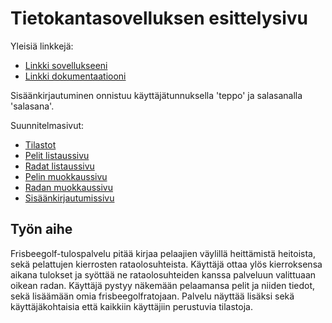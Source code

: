 # Tietokantasovelluksen esittelysivu

Yleisiä linkkejä:

* [Linkki sovellukseeni](http://lassvirt.users.cs.helsinki.fi/tsoha)
* [Linkki dokumentaatiooni](https://github.com/virtalas/Tsoha-Bootstrap/blob/master/doc/dokumentaatio.pdf)

Sisäänkirjautuminen onnistuu käyttäjätunnuksella 'teppo' ja salasanalla 'salasana'.

Suunnitelmasivut:

* [Tilastot](http://lassvirt.users.cs.helsinki.fi/tsoha/stats)
* [Pelit listaussivu](http://lassvirt.users.cs.helsinki.fi/tsoha/games)
* [Radat listaussivu](http://lassvirt.users.cs.helsinki.fi/tsoha/courses)
* [Pelin muokkaussivu](http://lassvirt.users.cs.helsinki.fi/tsoha/games/edit/1)
* [Radan muokkaussivu](http://lassvirt.users.cs.helsinki.fi/tsoha/courses/edit/1)
* [Sisäänkirjautumissivu](http://lassvirt.users.cs.helsinki.fi/tsoha/sign_in)

## Työn aihe

Frisbeegolf-tulospalvelu pitää kirjaa pelaajien väylillä heittämistä heitoista, sekä pelattujen kierrosten rataolosuhteista. Käyttäjä ottaa ylös kierroksensa aikana tulokset ja syöttää ne rataolosuhteiden kanssa palveluun valittuaan oikean radan. Käyttäjä pystyy näkemään pelaamansa pelit ja niiden tiedot, sekä lisäämään omia frisbeegolfratojaan. Palvelu näyttää lisäksi sekä käyttäjäkohtaisia että kaikkiin käyttäjiin perustuvia tilastoja.

